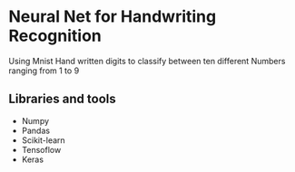 # Neural Net for Handwriting Recognition 
Using Mnist Hand written digits to classify between ten different Numbers ranging from 1 to 9

## Libraries and tools
<ul>
  <li>Numpy</li>
  <li>Pandas</li>
  <li>Scikit-learn
  <li>Tensoflow</li>
  <li>Keras</li>
 </ul>
